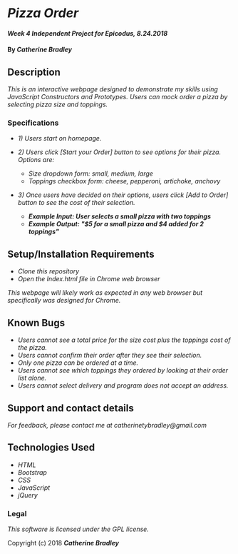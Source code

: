 # _Pizza Order_

#### _Week 4 Independent Project for Epicodus, 8.24.2018_

#### By _**Catherine Bradley**_

## Description

_This is an interactive webpage designed to demonstrate my skills using JavaScript Constructors and Prototypes. Users can mock order a pizza by selecting pizza size and toppings._

### Specifications

* _1) Users start on homepage._
* _2) Users click [Start your Order] button to see options for their pizza. Options are:_
  * _Size dropdown form: small, medium, large_
  * _Toppings checkbox form: cheese, pepperoni, artichoke, anchovy_
* _3) Once users have decided on their options, users click [Add to Order] button to see the cost of their selection._

  * _**Example Input: User selects a small pizza with two toppings**_
  * _**Example Output: "$5 for a small pizza and $4 added for 2 toppings"**_

## Setup/Installation Requirements

* _Clone this repository_
* _Open the Index.html file in Chrome web browser_

_This webpage will likely work as expected in any web browser but specifically was designed for Chrome._

## Known Bugs

* _Users cannot see a total price for the size cost plus the toppings cost of the pizza._
* _Users cannot confirm their order after they see their selection._
* _Only one pizza can be ordered at a time._
* _Users cannot see which toppings they ordered by looking at their order list alone._
* _Users cannot select delivery and program does not accept an address._

## Support and contact details

_For feedback, please contact me at catherinetybradley@gmail.com_

## Technologies Used

* _HTML_
* _Bootstrap_
* _CSS_
* _JavaScript_
* _jQuery_

### Legal

*This software is licensed under the GPL license.*

Copyright (c) 2018 **_Catherine Bradley_**
